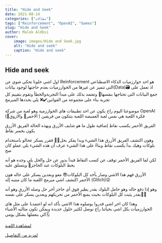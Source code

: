 ```yaml
---
title: "Hide and Seek"
date: 2021-08-14
categories: ["مقالات"]
tags: ["Reinforcement", "OpenAI", "Games"]
slug: "Hide and Seek"
author: Malek Aldbsi
cover:
    image: images/Hide and Seek.jpg
    alt: "Hide and seek"
    caption: "Hide and seek"
---
```


## Hide and seek

اول اشي خلونا نحكي شوي عن Reinforcement هو احد خوارزميات الذكاء الاصطناعي التي تتميز عن غيرها من الخوارزميات بعدم حاجتها لوجود بيانات(Data)🗃️ اذ تعمل على جمع البيانات التي تحتاجها بنفسها🤖 وتعتمد بذلك على مبدأ التجربةوالخطأ وتقوم بتقييم كل تجربة بناء على مجموعة من القوانين✔️❌ يلي بحددها المبرمج

موضوعنا اليوم راح يكون عن احد تطبيقات هاي الخوارزمية وهو لعبة من شركة OpenAI فكرة اللعبة هي نفس لعبة الغميضة اللعبة بتتكون من فريقين ( الاحمر🔴 والازوق🔵)

الفريق الأحمر يكسب نقاط إضافية طول ما هو شايف الأزرق وبهذه الحالة الفريق الأزرق بكون بخسر نقاط 

وهون اكتشف الفريق الأزرق هذا الشيء وبدا يفكر بحل🤔🧐 فقرر يسكر عحالو باستخدام بلوكات وهيك بدأ يكسب نقاط وبناءً على هذا الشيء عرف أن هذه الشيء يلي عملو كان صح

لكن لما الفريق الأحمر توقف عن كسب النقاط فبدأ يدور عن حل والحل يلي وجده هو أنه يحط البلوكات عند الحاجز🚧 ويتسلق عليه 

الأزرق فهم هذا الاشي وصار يأخد كل البلوكات😎 معو وبعدين يسكر على حاله هون الأحمر اكتشف اشي مبرمج اللعبة ما كان منتبه إله (Glitch)😲 

وهو إذا دفع حاله وهو حامل البلوك بقدر يطير فوق أي حاجز أخر حل وصله الأزرق وهو أنه بقدر يثبت كل البلوكات بحيث يمنع الأحمر من تحريكهم وبعدين يسكر على نفسه🥳🥳 

وهذا كان اخر اشي قدروا يوصلوه هذا الاشي بأكد انه لو اعتمدنا على مثل هاي الخوارزميات بكل اشي بحياتنا راح نوصل لكثير حلول جديدة ويمكن تكون مثاليه الأشياء الي بنعملها بشكل يومي🗓️

[لمشاهدة اللعبة](https://youtu.be/kopoLzvh5jY)

[لمزيد من التفاصيل](https://www.quantamagazine.org/artificial-intelligence-discovers-tool-use-in-hide-and-seek-games-20191118)